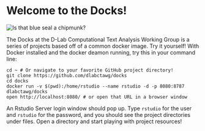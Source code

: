 # Welcome to the Docks!

![Is that blue seal a chipmunk?](https://blog.docker.com/media/2015/09/animals-august2015.png)

The Docks at the D-Lab Computational Text Analysis Working Group is a series of projects based off of a common docker image. Try it yourself! With Docker installed and the docker deamon running, try this in your command line:

```
cd ~ # Or navigate to your favorite GitHub project directory!
git clone https://github.com/dlabctawg/docks
cd docks
docker run -v $(pwd):/home/rstudio --name rstudio -d -p 8080:8787 dlabctawg/docks
open http://localhost:8080/ # or open that URL in a browser window
```

An Rstudio Server login window should pop up. Type `rstudio` for the user and `rstudio` for the password, and you should see the project directories under files. Open a directory and start playing with project resources!